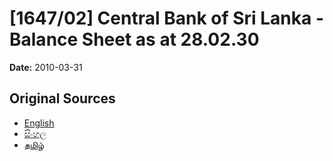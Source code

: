 # [1647/02] Central Bank of Sri Lanka - Balance Sheet as at 28.02.30

**Date:** 2010-03-31

## Original Sources

- [English](https://documents.gov.lk/view/extra-gazettes/2010/3/1647-02_E.pdf)
- [සිංහල](https://documents.gov.lk/view/extra-gazettes/2010/3/1647-02_S.pdf)
- [தமிழ்](https://documents.gov.lk/view/extra-gazettes/2010/3/1647-02_T.pdf)
